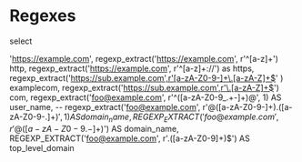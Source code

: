 # Regexes


select   


'https://example.com',
regexp_extract('https://example.com', r'^[a-z]+') http,
regexp_extract('https://example.com', r'^[a-z]+://') as https,
regexp_extract('https://sub.example.com',r'[a-zA-Z0-9-]+\.[a-zA-Z]+$' ) examplecom,
regexp_extract('https://sub.example.com',r'\.[a-zA-Z]+$') com,
regexp_extract('foo@example.com', r'^([a-zA-Z0-9_.+-]+)@', 1) AS user_name,
  -- regexp_extract('foo@example.com', r'@([a-zA-Z0-9-]+)\.([a-zA-Z0-9-.]+)$', 1) AS domain_name,
REGEXP_EXTRACT('foo@example.com', r'@([a-zA-Z0-9.-]+)$') AS domain_name,
REGEXP_EXTRACT('foo@example.com', r'\.([a-zA-Z0-9]+)$') AS top_level_domain

